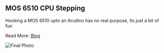 MOS 6510 CPU Stepping
-------------------

Hooking a MOS 6510 upto an Arudino has no real purpose, its just a bit of fun

Read More: [Blog](https://web.archive.org/web/20160322043113/http://legacymode.com/6510/stepping-a-mos-6510-with-an-arduino/)

![Final Photo](https://raw.githubusercontent.com/segrax/Arduino-Mos6510-Stepping/master/Photos/mos_2.jpg)

